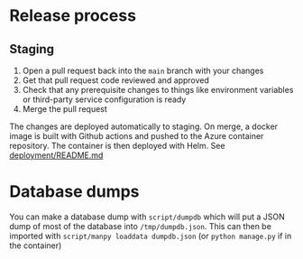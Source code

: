 # Release process

## Staging

1. Open a pull request back into the `main` branch with your changes
1. Get that pull request code reviewed and approved
1. Check that any prerequisite changes to things like environment variables or third-party service configuration is ready
1. Merge the pull request

The changes are deployed automatically to staging. On merge, a docker image is built with Github actions and pushed to
the Azure container repository. The container is then deployed with Helm. See [deployment/README.md]()

# Database dumps

You can make a database dump with `script/dumpdb` which will put a JSON dump of most of the database into `/tmp/dumpdb.json`.
This can then be imported with `script/manpy loaddata dumpdb.json` (or `python manage.py` if in the container)

